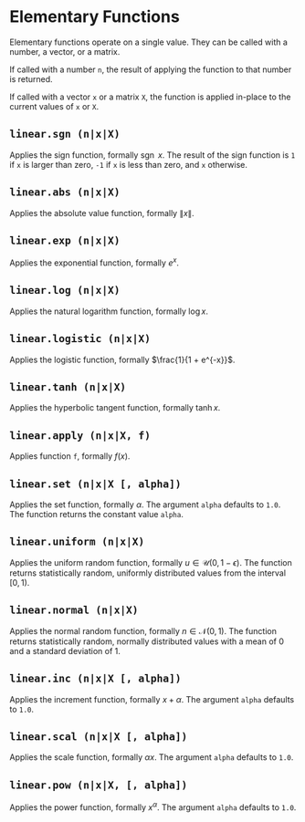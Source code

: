 # Elementary Functions

Elementary functions operate on a single value. They can be called with a number, a vector,
or a matrix.

If called with a number `n`, the result of applying the function to that number is returned.

If called with a vector `x` or a matrix `X`, the function is applied in-place to the current
values of `x` or `X`.


## `linear.sgn (n|x|X)`

Applies the sign function, formally $\mathop{\mathrm{sgn}} \ x$. The result of the sign function
is `1` if `x` is larger than zero, `-1` if `x` is less than zero, and `x` otherwise.


## `linear.abs (n|x|X)`

Applies the absolute value function, formally $\| x \|$.


## `linear.exp (n|x|X)`

Applies the exponential function, formally $e^x$.


## `linear.log (n|x|X)`

Applies the natural logarithm function, formally $\log x$.


## `linear.logistic (n|x|X)`

Applies the logistic function, formally $\frac{1}{1 + e^{-x}}$.


## `linear.tanh (n|x|X)`

Applies the hyperbolic tangent function, formally $\tanh x$.


## `linear.apply (n|x|X, f)`

Applies function `f`, formally $f(x)$.


## `linear.set (n|x|X [, alpha])`

Applies the set function, formally $\alpha$. The argument `alpha` defaults to `1.0`. The
function returns the constant value `alpha`.


## `linear.uniform (n|x|X)`

Applies the uniform random function, formally $u \in \mathcal{U}(0, 1 - \epsilon)$. The
function returns statistically random, uniformly distributed values from the interval $[0, 1)$.


## `linear.normal (n|x|X)`

Applies the normal random function, formally $n \in \mathcal{N}(0, 1)$. The function returns
statistically random, normally distributed values with a mean of $0$ and a standard deviation
of $1$.


## `linear.inc (n|x|X [, alpha])`

Applies the increment function, formally $x + \alpha$. The argument `alpha` defaults to `1.0`.


## `linear.scal (n|x|X [, alpha])`

Applies the scale function, formally $\alpha x$. The argument `alpha` defaults to `1.0`.


## `linear.pow (n|x|X, [, alpha])`

Applies the power function, formally $x^\alpha$. The argument `alpha` defaults to `1.0`.
